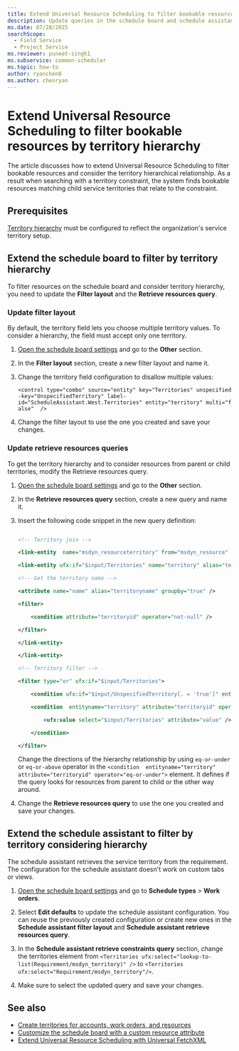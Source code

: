 ```yaml
---
title: Extend Universal Resource Scheduling to filter bookable resources by territory hierarchy
description: Update queries in the schedule board and schedule assistant configuration to use territory hierarchies.
ms.date: 07/28/2025
searchScope: 
  - Field Service
  - Project Service
ms.reviewer: puneet-singh1
ms.subservice: common-scheduler
ms.topic: how-to
author: ryanchen8
ms.author: chenryan
---
```


# Extend Universal Resource Scheduling to filter bookable resources by territory hierarchy

The article discusses how to extend Universal Resource Scheduling to filter bookable resources and consider the territory hierarchical relationship. As a result when searching with a territory constraint, the system finds bookable resources matching child service territories that relate to the constraint.

## Prerequisites

[Territory hierarchy](../../field-service/set-up-territories.md) must be configured to reflect the organization's service territory setup. 

## Extend the schedule board to filter by territory hierarchy

To filter resources on the schedule board and consider territory hierarchy, you need to update the **Filter layout** and the **Retrieve resources query**.

### Update filter layout

By default, the territory field lets you choose multiple territory values. To consider a hierarchy, the field must accept only one territory.

1. [Open the schedule board settings](../schedule-board-tab-settings.md#board-settings) and go to the **Other** section.

1. In the **Filter layout** section, create a new filter layout and name it.

1. Change the territory field configuration to disallow multiple values:

   `<control type="combo" source="entity" key="Territories" unspecified-key="UnspecifiedTerritory" label-id="ScheduleAssistant.West.Territories" entity="territory" multi="false"  />`

1. Change the filter layout to use the one you created and save your changes.

### Update retrieve resources queries

To get the territory hierarchy and to consider resources from parent or child territories, modify the Retrieve resources query.

1. [Open the schedule board settings](../schedule-board-tab-settings.md#board-settings) and go to the **Other** section.

1. In the **Retrieve resources query** section, create a new query and name it.

1. Insert the following code snippet in the new query definition:

      ```XML
      
      <!-- Territory join --> 

      <link-entity  name="msdyn_resourceterritory" from="msdyn_resource" to="bookableresourceid"  link-type="outer"> 

      <link-entity ufx:if="$input/Territories" name="territory" alias="territory" link-type="inner" to="msdyn_territory" from="territoryid"> 

      <!-- Get the territory name --> 

      <attribute name="name" alias="territoryname" groupby="true" /> 

      <filter> 

          <condition attribute="territoryid" operator="not-null" /> 

      </filter> 

      </link-entity> 

      </link-entity> 

      <!-- Territory filter --> 

      <filter type="or" ufx:if="$input/Territories"> 

          <condition ufx:if="$input/UnspecifiedTerritory[. = 'true']" entityname="territory" attribute="territoryid" operator="null" /> 

          <condition  entityname="territory" attribute="territoryid" operator="eq-or-under"> 

              <ufx:value select="$input/Territories" attribute="value" /> 

          </condition> 

      </filter>
      ```

   Change the directions of the hierarchy relationship by using `eq-or-under` or `eq-or-above` operator in the `<condition  entityname="territory" attribute="territoryid" operator="eq-or-under">` element. It defines if the query looks for resources from parent to child or the other way around.

1. Change the **Retrieve resources query** to use the one you created and save your changes.

## Extend the schedule assistant to filter by territory considering hierarchy

The schedule assistant retrieves the service territory from the requirement. The configuration for the schedule assistant doesn't work on custom tabs or views. 

1. [Open the schedule board settings](../schedule-board-tab-settings.md#board-settings) and go to **Schedule types** > **Work orders**.

1. Select **Edit defaults** to update the schedule assistant configuration. You can reuse the previously created configuration or create new ones in the **Schedule assistant filter layout** and **Schedule assistant retrieve resources query**.  

1. In the **Schedule assistant retrieve constraints query** section, change the territories element from `<Territories ufx:select="lookup-to-list(Requirement/msdyn_territory)" />` to `<Territories ufx:select="Requirement/msdyn_territory"/>`.

1. Make sure to select the updated query and save your changes.

## See also

- [Create territories for accounts, work orders, and resources](../../field-service/set-up-territories.md)
- [Customize the schedule board with a custom resource attribute](../../field-service/extend-schedule-board-custom-resource-attribute.md)
- [Extend Universal Resource Scheduling with Universal FetchXML](universal-fetchxml.md)
